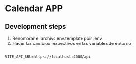 # Calendar APP

## Development steps

1. Renombrar el archivo env.template poir .env
2. Hacer los cambios respectivos en las variables de entorno

```

VITE_API_URL=https://localhost:4000/api

```
